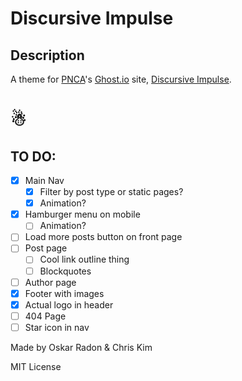 # Discursive Impulse

## Description

A theme for [PNCA](http://pnca.edu/)'s [Ghost.io](http://ghost.io) site, [Discursive Impulse](http://www.discursiveimpulse.com/).

# ☃

## TO DO:
 - [x] Main Nav
   - [x] Filter by post type or static pages?
   - [x] Animation?
 - [x] Hamburger menu on mobile
   - [ ] Animation?
 - [ ] Load more posts button on front page
 - [ ] Post page
   - [ ] Cool link outline thing
   - [ ] Blockquotes
 - [ ] Author page
 - [x] Footer with images
 - [x] Actual logo in header
 - [ ] 404 Page
 - [ ] Star icon in nav

Made by Oskar Radon & Chris Kim

MIT License
